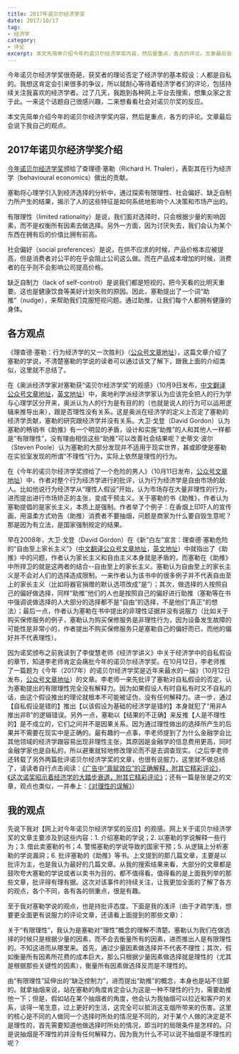 ```yaml
---
title: 2017年诺贝尔经济学奖
date: 2017/10/17
tag:
- 经济学
category:
- 评论
excerpt: 本文先简单介绍今年的诺贝尔经济学奖内容，然后是重点，各方的评论。文章最后会说下我自己的观点。
---
```


今年诺贝尔经济学奖很奇葩，获奖者的理论否定了经济学的基本假设：人都是自私的。我想这肯定会引来很多的争议，所以就耐心等待着经济学者们的评论，包括持续关注我喜欢的经济学者。过了几天，我跑到各种网上平台去搜索，想集众家之言于此。一来这个话题自己很感兴趣，二来想看看社会对诺贝尔奖的反应。

本文先简单介绍今年的诺贝尔经济学奖内容，然后是重点，各方的评论。文章最后会说下我自己的观点。

## 2017年诺贝尔经济学奖介绍

[今年诺贝尔经济学奖](https://www.nobelprize.org/nobel_prizes/economic-sciences/laureates/2017/press.html)颁给了查理德·塞勒（Richard H. Thaler），表彰其在行为经济学（behavioural economics）做出的贡献。

塞勒将心理学引入到经济选择的分析中，通过探索有限理性、社会偏好、缺乏自制力所产生的结果，揭示了人的这些特征是如何系统地影响个人决策和市场产出的。

有限理性（limited rationality）是说，我们面对选择时，只会根据少量的影响因素，而不是权衡所有因素去做选择。另外一方面，因为讨厌失去，我们会认为某个东西在拥有后的价值比拥有前高。

社会偏好（social preferences）是说，在供不应求的时候，产品价格本应被提高，但是消费者对公平的在乎会阻止公司这么做。而在产品成本增加的时候，消费者的在乎则不会影响公司提高价格。

缺乏自制力（lack of self-control）是说我们都是短视的，把今天看的比明天重要。这也是健康饮食等美好计划失败的原因。因此，塞勒提出了一个词“助推”（nudge），来帮助我们克服短视问题。通过助推，让我们每个人都拥有健康的身体。

## 各方观点

《理查德·塞勒：行为经济学的又一次胜利》（[公众号文章地址](https://mp.weixin.qq.com/s/jvXfTTGeuKMKzkSTKNDY9g)），这篇文章介绍了塞勒的学说，不清楚塞勒的学说的读者可以通过该文了解下，跟我上面的介绍类似，这里就不总结了。

在《奥派经济学家对塞勒获“诺贝尔经济学奖”的观感》（10月9日发布，[中文翻译公众号文章地址](https://mp.weixin.qq.com/s/Hg5ox1uBY-rA_DPdncemnw)，[英文地址](https://mises.org/blog/thaler-wins-nobel-1)）中，奥地利学派经济学家认为应该完全把人的行为学与心理学区分开来，奥派认为人的行为是有目的的（也就是说人的行为可以运用逻辑来推导出来），跟是否理性没有关系。这是奥派在经济学的定义上否定了塞勒的经济学贡献，塞勒的研究跟经济学并没有关系。大卫·戈登（David Gordon）认为塞勒的畅销书《助推》有一个明显的矛盾，设计和实施“助推”的人和其他人一样都是“有限理性”，没有理由相信这些“助推”可以改善社会结果呢？史蒂文·波尔（Steven Poole）认为塞勒的大部分发现并不适用于现实世界，甚或即使是塞勒在实验室发现的所谓“不理性”行为，实际上依然是理性的行为。

在《今年的诺贝尔经济学奖颁给了一个危险的男人》（10月11日发布，[公众号文章地址](https://mp.weixin.qq.com/s/WRcT0UPnuqgPV31OyoLM7Q)）中，作者对整个行为经济学进行的批评，认为行为经济学是自由市场的敌人。比如他说行为经济学从“理性人假设”开始，认为市场存在大量非理性的行为，进而提出进行市场矫正的主张，变成干预主义。关于塞勒的书《助推》，作者认为塞勒提倡的是家长主义，本质上是强制。作者举了个例子：在香烟上印吓人的宣传画，用温柔方式劝告（助推）消费者不要抽烟，问题是商家为什么要自毁生意呢？那是因为有立法，是国家强制规定的结果。

早在2008年，大卫·戈登（David Gordon）在《新“白左”宣言：理查德·塞勒危险的“自由至上家长主义”》（[中文翻译公众号文章地址](https://mp.weixin.qq.com/s/gqGhuGiVS0xZOsVdZ3uMNA)，[英文地址](https://mises.org/library/nudge-improving-decisions-about-health-wealth-and-happiness-richard-h-thaler-and-sunstein)）中就指出了《助推》中的问题，作者认为家长主义和自由主义本身就是矛盾的，而塞勒在《助推》中所捍卫的就是这两者的结合--自由至上的家长主义。塞勒认为自由至上的家长主义是不会对人们的选择造成限制。一来作者认为该书中的很多例子并不代表自由至上的家长主义（比如将器官捐赠的默认选项改成“是”）；其次，做选择的人按照自己的偏好做选择，同样“助推”他们的人也是按照自己的偏好进行助推（塞勒等在书中强调说做选择的人大部分的选择都不是“自由”的选择，不是他们“真正”的想法）；最后一点，作者认为塞勒在书中提出的非理性证据并没有说服力（比如关于购买保修服务的例子，塞勒认为购买保修服务是非理性行为，因为设备发生故障的可能性是非常小的，作者提出不购买保修服务只是塞勒自己的偏好而已，而他的偏好并不代表理性）。

因为诺奖颁布之前我读到了李俊慧老师《经济学讲义》中关于经济学中的自私假设的章节，知道李老师肯定会痛批今年的诺贝尔经济学奖。在10月12日，李老师推了一篇题为《今年（2017年）的诺贝尔经济学奖是近年来最水的一届》（10月12日发布，[公众号文章地址](https://mp.weixin.qq.com/s/6xTetAvTYYCItiHaaHKNrw)）的文章。李老师一来先批评了塞勒对自私假设的否定，认为塞勒提出的有限理性完全没有解释力。因为如果假设人有时自私有时又不自私的话，由这个假设推出的理论就根本不可能被证伪，没有任何解释力。进一步，通过【自私假设是错的】推出【以该假设为基础的经济学是错的】本身就犯了“用非A推出非B”的逻辑错误。另外一点，塞勒以【结果的不正确】来反推【人是不理性的】是不成立的，它们之间并不是因果关系。因为通过理性做出的选择所产生的后果并不需要在现实中是正确的。最有趣的一点事，李老师提到了为什么金融学会比其他领域的经济学跟容易出现非理性主张，其原因是金融学的信息费用更高，同时金融学家也是自私的，所以避重就轻地修改理论而不是去调查现实。（之后李老师还转载了另外两篇批评诺贝尔经济学奖的文章，也很有说服力，这里就不做总结了，请读者自行点击阅读：[《广告中“禀赋效应”的正确解释，附其它精彩评论》](https://mp.weixin.qq.com/s/dJiJhJRX-8qPgqnknZr41Q)，[《这次诺奖昭示着经济学的大踏步衰退，附其它精彩评论》](https://mp.weixin.qq.com/s/71F91Webkde35Arl6vV8AQ)；还有一篇是张是之的文章，观点也类似，一并奉上：[《对理性的误解》](https://mp.weixin.qq.com/s/zNYJfb7lyMr98Cqa5nGROA)）

## 我的观点

先说下我对【网上对今年诺贝尔经济学奖的反应】的观感。网上关于诺贝尔经济学奖的文章主要涉及到这些内容：1. 介绍塞勒的学说；2. 以塞勒的学说解释一些行为；3. 借此卖塞勒的书；4. 警惕塞勒的学说导致的国家干预；5. 从逻辑上分析塞勒的学说漏洞；6. 批评塞勒的《助推》等书。上文提到的那几篇文章，主要是以批评为主，也是我认为最好的几篇文章。从我的搜索结果来看，大部分的文章都是鼓吹夸大塞勒的学说或者以卖书为目的，都不值得看。值得看的是上面我列举的那些文章，批评得有理有据。这次对该事件的持续关注，让我更加全面的了解了各方的观点，各个不同，各有各的侧重点，很是有趣。

至于我对塞勒学说的观点，也是持批评态度。下面是我的浅评（由于才疏学浅，想要更全面更有说服力的评论文章，还请看上面提到的那些文章）：

关于“有限理性”，我认为是塞勒对“理性”概念的理解不清楚。塞勒认为我们在做选择的时候只是根据少量的因素，而不会去衡量所有的因素，进而推出人是有限理性的。不知这进而从哪里来。首先，通过少量因素做选择并不代表不理性；其次，假如衡量所有因素所花费的成本巨大，那么只根据少量因素做选择就是理性的（尤其是根据那些关键性的因素），衡量所有因素做选择反而是不理性的。

由“有限理性”延伸出的“缺乏控制力”，进而提出“助推”的概念，本身也是站不住脚的。就拿抽烟来说，站在塞勒的角度肯定会认为这是一种不理性的行为，需要助推他一下；但是，假如站在某个抽烟者的角度，他会认为我抽烟可以拉近和客户的关系，谈得一笔生意，过上更好的生活，这完全可以抵消这支烟所带来的伤害。这里的核心是不同的人做同一个选择时所处的情况是不同的，对于某个人做的决定是不是理性的，首先需要知道他做选择时所处的情况，即当时的局限条件是怎样的。只是说抽烟是不理性的并没有任何解释力，因为我为什么不可以说不抽烟是不理性的呢？
